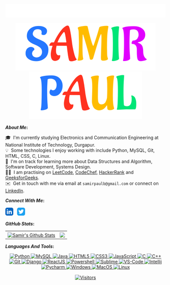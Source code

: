 <p align="center">
  <a href="#"> <img src="assets/welcome.svg"/> </a>
</p>

<p align="center">
  <a href="#"> <img src="assets/samir.svg"/> <img src="assets/paul.svg"/> </a>
</p>


<b>*About Me*:</b> 

  🎓 &nbsp;I'm currently studying Electronics and Communication Engineering at National Institute of Technology, Durgapur.\
  💡 &nbsp;Some technologies I enjoy working with include Python, MySQL, Git, HTML, CSS, C, Linux.\
  🌱 &nbsp;I'm on track for learning more about Data Structures and Algorithm, Software Development, Systems Design.\
  👨‍💻 &nbsp;I am practising on [LeetCode](https://leetcode.com/samirpaul1), [CodeChef](https://www.codechef.com/users/samirpaul1), [HackerRank](https://www.hackerrank.com/samirpaul1) and [GeeksforGeeks](https://auth.geeksforgeeks.org/user/samirpaul1/practice).\
  ✉️ &nbsp;Get in touch with me via email at ```samirpaulb@gmail.com``` or connect on [LinkedIn](https://www.linkedin.com/in/SamirPaul). 


<b>*Connect With Me*:</b> 

[<img alt="LinkedIn" width="25px" src="assets/linkedin.svg">](https://www.linkedin.com/in/SamirPaul) &nbsp; 
[<img alt="Twitter" width="25px" src="assets/twitter.svg">](https://twitter.com/intent/follow?screen_name=SamirPaulb)

 <b> </b>

<b>*GitHub Stats*:</b> 
  
  <b> </b> 
  
  
<p align="center">
<table>
<tr>
  
  <td>
  <a href="https://github.com/SamirPaul1">
  <img align="center" src="https://github-readme-stats-samirpaul.vercel.app/api?username=SamirPaul1&show_icons=true&include_all_commits=true&theme=radical&hide_border=true" alt="Samir's Github Stats" height="180rem" />
  </a>
  </td>
    
  <td> 
<a href="https://github.com/SamirPaul1"><img align="center" src="https://github-readme-stats-samirpaul.vercel.app/api/top-langs/?username=SamirPaul1&layout=compact&theme=radical&hide_border=true" height="180rem"/></a>
  </td>
    
</tr>
</table>
</p>
  
  
<b>*Languages And Tools*:</b>
  
<b> </b>  

<p align="center">
  
<a href="#"> 
<img alt="Python" width="26px" src="https://raw.githubusercontent.com/SamirPaulb/assets/main/python.png"> 
<img alt="MySQL" width="26px" src="https://raw.githubusercontent.com/SamirPaulb/assets/main/mysql.png">
<img alt="Java" width="26px" src="https://raw.githubusercontent.com/SamirPaulb/assets/main/java.png">
<img alt="HTML5" width="26px" src="https://raw.githubusercontent.com/SamirPaulb/assets/main/html.png">
<img alt="CSS3" width="26px" src="https://raw.githubusercontent.com/SamirPaulb/assets/main/css.png">
<img alt="JavaScript" width="26px" src="https://raw.githubusercontent.com/SamirPaulb/assets/main/javascript.png">
<img alt="C" width="26px" src="https://raw.githubusercontent.com/SamirPaulb/assets/main/c.png">
<img alt="C++" width="26px" src="https://raw.githubusercontent.com/SamirPaulb/assets/main/cpp.png">
<img alt="Git" width="26px" src="https://raw.githubusercontent.com/SamirPaulb/assets/main/git.png">
<img alt="Django" width="26px" src="https://raw.githubusercontent.com/SamirPaulb/assets/main/django.png">
<img alt="ReactJS" width="26px" src="https://raw.githubusercontent.com/SamirPaulb/assets/main/react.png">
<img alt="Powershell" width="26px" src="https://raw.githubusercontent.com/SamirPaulb/assets/main/powershell.png">
<img alt="Sublime" width="26px" src="https://raw.githubusercontent.com/SamirPaulb/assets/main/sublime.png">
<img alt="VS-Code" width="26px" src="https://raw.githubusercontent.com/SamirPaulb/assets/main/vscode.png">
<img alt="Intellij" width="26px" src="https://raw.githubusercontent.com/SamirPaulb/assets/main/intelejidea.png">
<img alt="Pycharm" width="26px" src="https://raw.githubusercontent.com/SamirPaulb/assets/main/pycharm.png">
<img alt="Windows" width="26px" src="https://raw.githubusercontent.com/SamirPaulb/assets/main/windows.png">
<img alt="MacOS" width="26px" src="https://raw.githubusercontent.com/SamirPaulb/assets/main/macos.png">
<img alt="Linux" width="26px" src="https://raw.githubusercontent.com/SamirPaulb/assets/main/linux.png">
</a>

</p>  

  
<p align=center>                           
  <a href="https://github.com/SamirPaul1"><img align=center  src="https://visitor-badge.laobi.icu/badge?page_id=sabesansathananthan.sabesansathananthan" alt="Visitors"></a>     
</p>
